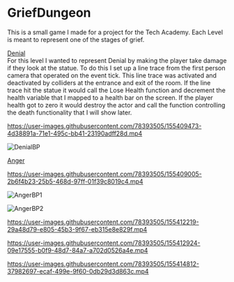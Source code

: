# GriefDungeon
This is a small game I made for a project for the Tech Academy. Each Level is meant to represent one of the stages of grief.

<ins>Denial</ins><br>
For this level I wanted to represent Denial by making the player take damage if they look at the statue. To do this I set up a line trace from the first person camera that operated on the event tick. This line trace was activated and deactivated by colliders at the entrance and exit of the room. If the line trace hit the statue it would call the Lose Health function and decrement the health variable that I mapped to a health bar on the screen. If the player health got to zero it would destroy the actor and call the function controlling the death functionality that I will show later.






https://user-images.githubusercontent.com/78393505/155409473-4d38891a-71e1-495c-bb41-23190adff28d.mp4



![DenialBP](https://user-images.githubusercontent.com/78393505/155419426-3bae5e34-88f3-43fa-ad85-dc2e578f763b.png)

<ins>Anger</ins><br>


https://user-images.githubusercontent.com/78393505/155409005-2b6f4b23-25b5-468d-97ff-01f39c8019c4.mp4

![AngerBP1](https://user-images.githubusercontent.com/78393505/155421803-3bbb3f70-4e4b-45d8-9abe-8fc54b1aabd0.png)




![AngerBP2](https://user-images.githubusercontent.com/78393505/155421814-d0906783-50c0-4e2c-be57-babbbf778150.png)



https://user-images.githubusercontent.com/78393505/155412219-29a48d79-e805-45b3-9f67-eb315e8e829f.mp4



https://user-images.githubusercontent.com/78393505/155412924-09e17555-b0f9-48d7-84a7-a702d0526a4e.mp4



https://user-images.githubusercontent.com/78393505/155414812-37982697-ecaf-499e-9f60-0db29d3d863c.mp4

